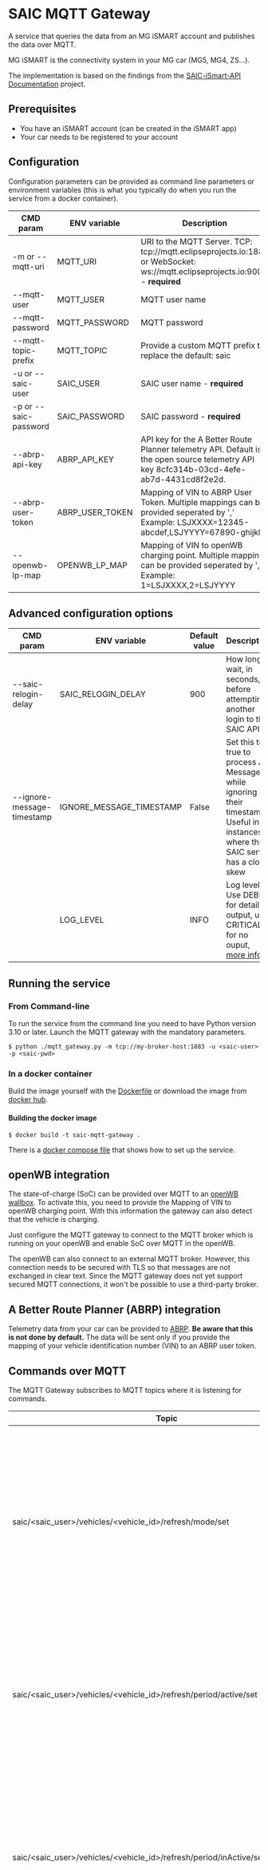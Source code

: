 # SAIC MQTT Gateway

A service that queries the data from an MG iSMART account and publishes the data over MQTT.

MG iSMART is the connectivity system in your MG car (MG5, MG4, ZS...).

The implementation is based on the findings from the [SAIC-iSmart-API Documentation](https://github.com/SAIC-iSmart-API/documentation) project.

## Prerequisites

* You have an iSMART account (can be created in the iSMART app)
* Your car needs to be registered to your account

## Configuration

Configuration parameters can be provided as command line parameters or environment variables (this is what you typically do when you run the service from a docker container).

| CMD param             | ENV variable    | Description                                                                                                                                              |
|-----------------------|-----------------|----------------------------------------------------------------------------------------------------------------------------------------------------------|
| -m or --mqtt-uri      | MQTT_URI        | URI to the MQTT Server. TCP: tcp://mqtt.eclipseprojects.io:1883 or WebSocket: ws://mqtt.eclipseprojects.io:9001 - **required**                           |
| --mqtt-user           | MQTT_USER       | MQTT user name                                                                                                                                           |
| --mqtt-password       | MQTT_PASSWORD   | MQTT password                                                                                                                                            |
| --mqtt-topic-prefix   | MQTT_TOPIC      | Provide a custom MQTT prefix to replace the default: saic                                                                                                |
| -u or --saic-user     | SAIC_USER       | SAIC user name - **required**                                                                                                                            |
| -p or --saic-password | SAIC_PASSWORD   | SAIC password - **required**                                                                                                                             |
| --abrp-api-key        | ABRP_API_KEY    | API key for the A Better Route Planner telemetry API. Default is the open source telemetry API key 8cfc314b-03cd-4efe-ab7d-4431cd8f2e2d.                 |
| --abrp-user-token     | ABRP_USER_TOKEN | Mapping of VIN to ABRP User Token. Multiple mappings can be provided seperated by ',' Example: LSJXXXX=12345-abcdef,LSJYYYY=67890-ghijkl                 |
| --openwb-lp-map       | OPENWB_LP_MAP   | Mapping of VIN to openWB charging point. Multiple mappings can be provided seperated by ',' Example: 1=LSJXXXX,2=LSJYYYY                                 |

## Advanced configuration options

| CMD param                  | ENV variable             | Default value | Description                                                                                                                                |
|----------------------------|--------------------------|---------------|--------------------------------------------------------------------------------------------------------------------------------------------|
| --saic-relogin-delay       | SAIC_RELOGIN_DELAY       | 900           | How long to wait, in seconds, before attempting another login to the SAIC API                                                              |
| --ignore-message-timestamp | IGNORE_MESSAGE_TIMESTAMP | False         | Set this to true to process API Messages while ignoring their timestamp. <br/> Useful in instances where the SAIC server has a clock skew  |
|                            | LOG_LEVEL                | INFO          | Log level. Use DEBUG for detailed output, use CRITICAL for no ouput, [more info](https://docs.python.org/3/library/logging.html#levels)    |

## Running the service

### From Command-line

To run the service from the command line you need to have Python version 3.10 or later.
Launch the MQTT gateway with the mandatory parameters.

```
$ python ./mqtt_gateway.py -m tcp://my-broker-host:1883 -u <saic-user> -p <saic-pwd>
```

### In a docker container

Build the image yourself with the [Dockerfile](Dockerfile) or download the image from [docker hub](https://hub.docker.com/r/saicismartapi/saic-python-mqtt-gateway).

#### Building the docker image
```
$ docker build -t saic-mqtt-gateway .
```

There is a [docker compose file](docker-compose.yml) that shows how to set up the service.

## openWB integration

The state-of-charge (SoC) can be provided over MQTT to an [openWB wallbox](https://openwb.de). To activate this, you need to provide the Mapping of VIN to openWB charging point. With this information the gateway can also detect that the vehicle is charging.

Just configure the MQTT gateway to connect to the MQTT broker which is running on your openWB and enable SoC over MQTT in the openWB.

The openWB can also connect to an external MQTT broker. However, this connection needs to be secured with TLS so that messages are not exchanged in clear text. Since the MQTT gateway does not yet support secured MQTT connections, it won't be possible to use a third-party broker.

## A Better Route Planner (ABRP) integration

Telemetry data from your car can be provided to [ABRP](https://abetterrouteplanner.com/). **Be aware that this is not done by default.** The data will be sent only if you provide the mapping of your vehicle identification number (VIN) to an ABRP user token.

## Commands over MQTT

The MQTT Gateway subscribes to MQTT topics where it is listening for commands.

| Topic                                                                            | Value range                 | Description                                                                                                                                                                                                                            |
|----------------------------------------------------------------------------------|-----------------------------|----------------------------------------------------------------------------------------------------------------------------------------------------------------------------------------------------------------------------------------|
| saic/<saic_user>/vehicles/<vehicle_id>/refresh/mode/set                          | periodic/off/force          | The gateway queries the vehicle and charge status periodically after a vehicle start event has happened (default value: periodic. The periodic refresh can be switched off (value: off). A refresh can also be forced (value: forced). |
| saic/<saic_user>/vehicles/<vehicle_id>/refresh/period/active/set                 | refresh interval in seconds | In case a vehicle start event has occurred, the gateway queries the status every 30 seconds (default value). The refresh interval can be modified with this topic.                                                                     |
| saic/<saic_user>/vehicles/<vehicle_id>/refresh/period/inActive/set               | refresh interval in seconds | Vehicle and charge status are queried once per day (default value: 86400) independently from any event. Changing this to a lower value might affect the 12V battery of your vehicle. Be very careful!                                  |
| saic/<saic_user>/vehicles/<vehicle_id>/doors/locked/set                          | true/false                  | Lock or unlock your car. This is not always working. It might take some time until it takes effect. Don't trust this feature. Use your car key!                                                                                        |
| saic/<saic_user>/vehicles/<vehicle_id>/climate/rearWindowDefrosterHeating/set    | on/off                      | Turn rear window defroster heating on or off. This is not always working. It might take some time until it takes effect.                                                                                                               |
| saic/<saic_user>/vehicles/<vehicle_id>/climate/frontWindowDefrosterHeating/set   | on/off                      | Turn front window defroster heating on or off                                                                                                                                                                                          |
| saic/<saic_user>/vehicles/<vehicle_id>/climate/remoteClimateState/set            | on/off                      | Turn A/C on or off                                                                                                                                                                                                                     |
